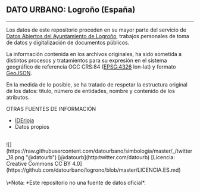 ## DATO URBANO: Logroño (España)
---

Los datos de este repositorio proceden en su mayor parte del servicio de [Datos Abiertos del Ayuntamiento de Logroño](http://www.xn--logroo-0wa.es/wps/portal/web/inicio/especiales/fiware/!ut/p/c4/04_SB8K8xLLM9MSSzPy8xBz9CP0os_hAc9NQf293QwMDFyB29PT2sDAyMzQ28DbTL8h2VAQA_QzA3Q!!/?WCM_GLOBAL_CONTEXT=/web_es/logrono/especiales/fiware), trabajos personales de toma de datos y digitalización de documentos públicos.

La información contenida en los archivos originales, ha sido sometida a distintos procesos y tratamientos para su expresión en el sistema geográfico de referencia OGC CRS:84 ([EPSG:4326](https://epsg.io/4326) lon-lat)  y formato [GeoJSON](http://geojson.org/).


En la medida de lo posible, se ha tratado de respetar la estructura original de los datos: título, número de entidades, nombre y contenido de los atributos.

OTRAS FUENTES DE INFORMACIÓN

* [IDErioja](www.iderioja.org)
* Datos propios


<br />
![](https://raw.githubusercontent.com/datourbano/simbologia/master/_/twitter_18.png "@datourb") [@datourb](http:twitter.com/datourb)  
[Licencia: Creative Commons CC BY 4.0](https://github.com/datourbano/logrono/blob/master/LICENCIA.ES.md)
<br /><br />
\*Nota: *Este repositorio no una fuente de datos oficial*.